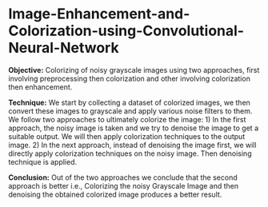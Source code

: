# Image-Enhancement-and-Colorization-using-Convolutional-Neural-Network


**Objective:** 
  Colorizing of noisy grayscale images using two approaches, first involving preprocessing then colorization and other involving colorization then enhancement.

**Technique:**
  We start by collecting a dataset of colorized images, we then convert these images to grayscale and apply various noise filters to them. We follow two approaches to ultimately colorize the image:
    1) In the first approach, the noisy image is taken and we try to denoise the image to get a suitable output. We will then apply colorization techniques to the output image.
    2) In the next approach, instead of denoising the image first, we will directly apply colorization techniques on the noisy image. Then denoising technique is applied.

**Conclusion:**
  Out of the two approaches we conclude that the second approach is better i.e., Colorizing the noisy Grayscale Image and then denoising the obtained colorized image produces a better result.  

